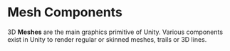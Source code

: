 Mesh Components
===============


3D __Meshes__ are the main graphics primitive of Unity. Various components exist in Unity to render regular or skinned meshes, trails or 3D lines.


